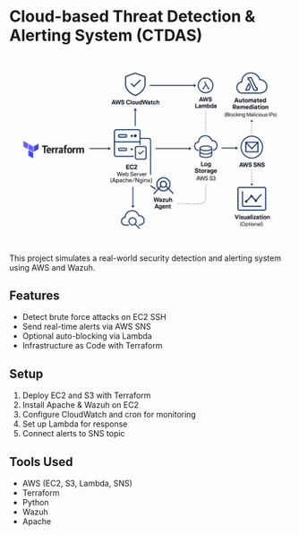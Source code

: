 # Cloud-based Threat Detection & Alerting System (CTDAS)

![CTDAS Architecture](assets/ctdas-architecture.png)



This project simulates a real-world security detection and alerting system using AWS and Wazuh.

## Features
- Detect brute force attacks on EC2 SSH
- Send real-time alerts via AWS SNS
- Optional auto-blocking via Lambda
- Infrastructure as Code with Terraform

## Setup
1. Deploy EC2 and S3 with Terraform
2. Install Apache & Wazuh on EC2
3. Configure CloudWatch and cron for monitoring
4. Set up Lambda for response
5. Connect alerts to SNS topic

## Tools Used
- AWS (EC2, S3, Lambda, SNS)
- Terraform
- Python
- Wazuh
- Apache
